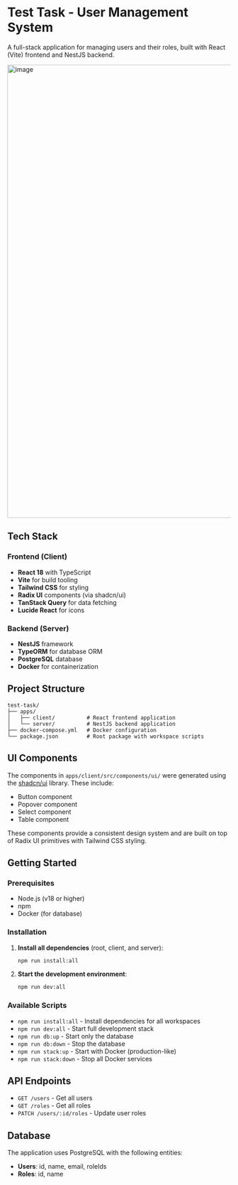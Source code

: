 # Test Task - User Management System

A full-stack application for managing users and their roles, built with React (Vite) frontend and NestJS backend.

<img width="2178" height="1020" alt="image" src="https://github.com/user-attachments/assets/e5e0a833-58b3-49e0-8b5a-7351841f9be3" />

## Tech Stack

### Frontend (Client)
- **React 18** with TypeScript
- **Vite** for build tooling
- **Tailwind CSS** for styling
- **Radix UI** components (via shadcn/ui)
- **TanStack Query** for data fetching
- **Lucide React** for icons

### Backend (Server)
- **NestJS** framework
- **TypeORM** for database ORM
- **PostgreSQL** database
- **Docker** for containerization

## Project Structure

```
test-task/
├── apps/
│   ├── client/          # React frontend application
│   └── server/          # NestJS backend application
├── docker-compose.yml   # Docker configuration
└── package.json         # Root package with workspace scripts
```

## UI Components

The components in `apps/client/src/components/ui/` were generated using the [shadcn/ui](https://ui.shadcn.com/) library. These include:

- Button component
- Popover component  
- Select component
- Table component

These components provide a consistent design system and are built on top of Radix UI primitives with Tailwind CSS styling.

## Getting Started

### Prerequisites

- Node.js (v18 or higher)
- npm
- Docker (for database)

### Installation

1. **Install all dependencies** (root, client, and server):
   ```bash
   npm run install:all
   ```

2. **Start the development environment**:
   ```bash
   npm run dev:all
   ```

### Available Scripts

- `npm run install:all` - Install dependencies for all workspaces
- `npm run dev:all` - Start full development stack
- `npm run db:up` - Start only the database
- `npm run db:down` - Stop the database
- `npm run stack:up` - Start with Docker (production-like)
- `npm run stack:down` - Stop all Docker services

## API Endpoints

- `GET /users` - Get all users
- `GET /roles` - Get all roles
- `PATCH /users/:id/roles` - Update user roles

## Database

The application uses PostgreSQL with the following entities:
- **Users**: id, name, email, roleIds
- **Roles**: id, name

